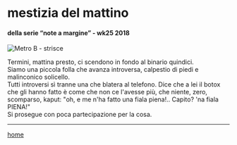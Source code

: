 # mestizia del mattino    

#### della serie “note a margine” - wk25 2018  
![](https://drive.google.com/uc?id=1tDtyc3ilkaG4N-lbEvRWnJu0kmIw0826 "Metro B - strisce")    
<!--- interarete039.png --->  

Termini, mattina presto, ci scendono in fondo al binario quindici.  
Siamo una piccola folla che avanza introversa, calpestio di piedi e malinconico solicello.  
Tutti introversi sì tranne una che blatera al telefono. Dice che a lei il botox che gli hanno fatto è come che non ce l'avesse più, che niente, zero, scomparso, kaput: "oh, e me n'ha fatto una fiala piena!.. Capito? 'na fiala PIENA!"  
Si prosegue con poca partecipazione per la cosa.   

---  
[home](/interarete.md) 
